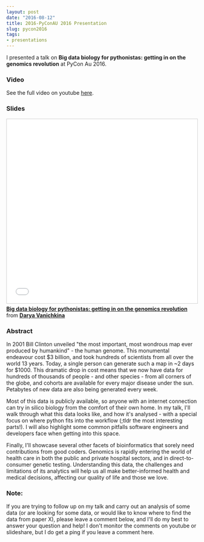```yaml
---
layout: post
date: "2016-08-12"
title: 2016-PyConAU 2016 Presentation
slug: pycon2016
tags:
- presentations
---
```


I presented a talk on **Big data biology for pythonistas: getting in on the genomics revolution** at PyCon Au 2016.

### Video

See the full video on youtube [here](https://youtu.be/fQ_vNHDNDCA).

### Slides

<iframe src="//www.slideshare.net/slideshow/embed_code/key/8n6RIYzhxBttVs" width="595" height="485" frameborder="0" marginwidth="0" marginheight="0" scrolling="no" style="border:1px solid #CCC; border-width:1px; margin-bottom:5px; max-width: 100%;" allowfullscreen> </iframe> <div style="margin-bottom:5px"> <strong> <a href="//www.slideshare.net/DaryaVanichkina1/big-data-biology-for-pythonistas-getting-in-on-the-genomics-revolution" title="Big data biology for pythonistas: getting in on the genomics revolution" target="_blank">Big data biology for pythonistas: getting in on the genomics revolution</a> </strong> from <strong><a target="_blank" href="//www.slideshare.net/DaryaVanichkina1">Darya Vanichkina</a></strong> </div>

### Abstract

In 2001 Bill Clinton unveiled "the most important, most wondrous map ever produced by humankind" - the human genome. This monumental endeavour cost \$3 billion, and took hundreds of scientists from all over the world 13 years. Today, a single person can generate such a map in ~2 days for $1000. This dramatic drop in cost means that we now have data for hundreds of thousands of people - and other species - from all corners of the globe, and cohorts are available for every major disease under the sun. Petabytes of new data are also being generated every week.

Most of this data is publicly available, so anyone with an internet connection can try in silico biology from the comfort of their own home. In my talk, I'll walk through what this data looks like, and how it's analysed - with a special focus on where python fits into the workflow (;tldr the most interesting parts!). I will also highlight some common pitfalls software engineers and developers face when getting into this space. 

 Finally, I'll showcase several other facets of bioinformatics that sorely need contributions from good coders.
Genomics is rapidly entering the world of health care in both the public and private hospital sectors, and in direct-to-consumer genetic testing. Understanding this data, the challenges and limitations of its analytics will help us all make better-informed health and medical decisions, affecting our quality of life and those we love. 


### Note:

If you are trying to follow up on my talk and carry out an analysis of some data (or are looking for some data, or would like to know where to find the data from paper X), please leave a comment below, and I'll do my best to answer your question and help! I don't monitor the comments on youtube or slideshare, but I do get a ping if you leave a comment here.
